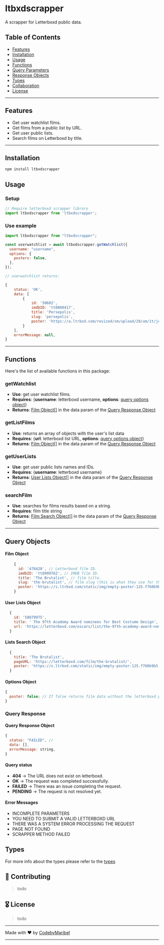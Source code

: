 # ltbxdscrapper

A scrapper for Letterboxd public data.

## Table of Contents

- [Features](#features)
- [Installation](#installation)
- [Usage](#usage)
- [Functions](#functions)
- [Query Parameters](#query-parameters)
- [Response Objects](#response-objects)
- [Types](#types)
- [Collaboration](#collaboration)
- [License](#license)

---

## Features

- Get user watchlist films.
- Get films from a public list by URL.
- Get user public lists.
- Search films on Letterboxd by title.

---

## Installation

```bash
npm install ltbxdscrapper
```

## Usage

### Setup

```javascript
// Require letterboxd scrapper library
import ltbxdscrapper from 'ltbxdscrapper';
```

### Use example

```javascript
import ltbxdscrapper from "ltbxdscrapper";

const userwatchlist = await ltbxdscrapper.getWatchlist({
  username: "username",
  options: {
    posters: false,
  },
});

// userwatchlist returns:

{
    status: 'OK',
    data: [
        {
            id: '50602',
            imdbID: 'tt0808417',
            title: 'Persepolis',
            slug: 'persepolis',
            poster: 'https://a.ltrbxd.com/resized/sm/upload/28/um/1t/jq/dYvyF1RlNokAd1N7Nek0vDpYsV6-0-125-0-187-crop.jpg?v=fc5d71c744'
        }
    ],
    errorMessage: null,
}
```

---

## Functions

Here's the list of available functions in this package:

### getWatchlist

- **Use**: get user watchlist films.
- **Requires**: {**username**: letterboxd username, **options**: <a href="https://github.com/codebymaribel/ltbxd-scrapper?tab=readme-ov-file#options-object">query options object</a>}
- **Returns**: <a href="https://github.com/codebymaribel/ltbxd-scrapper?tab=readme-ov-file#film-object">Film Object[]</a> in the data param of the <a href="https://github.com/codebymaribel/ltbxd-scrapper?tab=readme-ov-file#query-response">Query Response Object</a>

### getListFilms

- **Use**: returns an array of objects with the user's list data
- **Requires**: {**url**: letterboxd list URL, **options**: <a href="https://github.com/codebymaribel/ltbxd-scrapper?tab=readme-ov-file#options-object">query options object</a>}
- **Returns**: <a href="https://github.com/codebymaribel/ltbxd-scrapper?tab=readme-ov-file#film-object">Film Object[]</a> in the data param of the <a href="https://github.com/codebymaribel/ltbxd-scrapper?tab=readme-ov-file#query-response">Query Response Object</a>

### getUserLists

- **Use**: get user public lists names and IDs.
- **Requires**: {**username**: letterboxd username}
- **Returns**: <a href="https://github.com/codebymaribel/ltbxd-scrapper?tab=readme-ov-file#lists-search-object">User Lists Object[]</a> in the data param of the <a href="https://github.com/codebymaribel/ltbxd-scrapper?tab=readme-ov-file#query-response">Query Response Object</a>

### searchFilm

- **Use**: searches for films results based on a string.
- **Requires**: film title string
- **Returns**: <a href="https://github.com/codebymaribel/ltbxd-scrapper?tab=readme-ov-file#lists-search-object"> Film Search Object[]</a> in the data param of the <a href="https://github.com/codebymaribel/ltbxd-scrapper?tab=readme-ov-file#query-response">Query Response Object</a>

---

## Query Objects

#### Film Object

```javascript
    {
      id: '478428', // Letterboxd film ID.
      imdbID: 'tt8999762', // IMDB film ID.
      title: 'The Brutalist', // film title.
      slug: 'the-brutalist', // film slug (this is what they use for the films URL).
      poster: 'https://s.ltrbxd.com/static/img/empty-poster-125.f760b9b5.png' // film poster (rezised from letterboxd website).
    }
```

#### User Lists Object

```javascript
  {
    id: '58079975',
    title: ' The 97th Academy Award nominees for Best Costume Design',
    url: 'https://letterboxd.com/oscars/list/the-97th-academy-award-nominees-for-best-10/'
  }
```

#### Lists Search Object

```javascript
  {
    title: 'The Brutalist',
    pageURL: 'https://letterboxd.com/film/the-brutalist/',
    poster: 'https://s.ltrbxd.com/static/img/empty-poster-125.f760b9b5.png'
  }
```

#### Options Object

```javascript
{
  poster: false; // If false returns film data without the letterboxd poster, if not specified returns always true.
}
```

### Query Response

#### Query Response Object

```javascript
{
  status: "FAILED", //
  data: [],
  errorMessage: string,
}
```

#### Query status

- **404** -> The URL does not exist on letterboxd.
- **OK** -> The request was completed successfully.
- **FAILED** -> There was an issue completing the request.
- **PENDING** -> The request is not resolved yet.

#### Error Messages

- INCOMPLETE PARAMETERS
- YOU NEED TO SUBMIT A VALID LETTERBOXD URL
- THERE WAS A SYSTEM ERROR PROCESSING THE REQUEST
- PAGE NOT FOUND
- SCRAPPER METHOD FAILED

## Types

For more info about the types please refer to the [types ](./src/types)

## 🤝 Contributing

> todo

## 🎖 License

> todo

---

Made with ❤ by [CodebyMaribel](https://github.com/codebymaribel)

---
